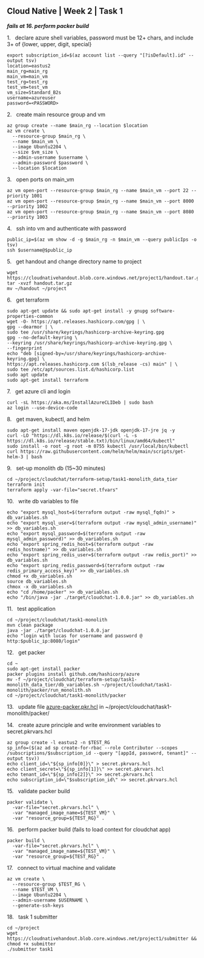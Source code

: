 ## Cloud Native | Week 2 | Task 1

***fails at 16. perform packer build***

1.   declare azure shell variables, password must be 12+ chars, and include 3+ of {lower, upper, digit, special}
```
export subscription_id=$(az account list --query "[?isDefault].id" --output tsv)
location=eastus2
main_rg=main_rg
main_vm=main_vm
test_rg=test_rg
test_vm=test_vm
vm_size=Standard_B2s
username=azureuser
password=<PASSWORD>
```

2.   create main resource group and vm
```
az group create --name $main_rg --location $location
az vm create \
  --resource-group $main_rg \
  --name $main_vm \
  --image Ubuntu2204 \
  --size $vm_size \
  --admin-username $username \
  --admin-password $password \
  --location $location
```

3.   open ports on main_vm
```
az vm open-port --resource-group $main_rg --name $main_vm --port 22 --priority 1001
az vm open-port --resource-group $main_rg --name $main_vm --port 8000 --priority 1002
az vm open-port --resource-group $main_rg --name $main_vm --port 8080 --priority 1003
```

4.   ssh into vm and authenticate with password
```
public_ip=$(az vm show -d -g $main_rg -n $main_vm --query publicIps -o tsv)
ssh $username@$public_ip
```

5.   get handout and change directory name to project
```
wget https://cloudnativehandout.blob.core.windows.net/project1/handout.tar.gz
tar -xvzf handout.tar.gz
mv ~/handout ~/project
```

6.   get terraform
```
sudo apt-get update && sudo apt-get install -y gnupg software-properties-common
wget -O- https://apt.releases.hashicorp.com/gpg | \
gpg --dearmor | \
sudo tee /usr/share/keyrings/hashicorp-archive-keyring.gpg
gpg --no-default-keyring \
--keyring /usr/share/keyrings/hashicorp-archive-keyring.gpg \
--fingerprint
echo "deb [signed-by=/usr/share/keyrings/hashicorp-archive-keyring.gpg] \
https://apt.releases.hashicorp.com $(lsb_release -cs) main" | \
sudo tee /etc/apt/sources.list.d/hashicorp.list
sudo apt update
sudo apt-get install terraform
```

7.   get azure cli and login
```
curl -sL https://aka.ms/InstallAzureCLIDeb | sudo bash
az login --use-device-code
```

8.   get maven, kubectl, and helm
```
sudo apt-get install maven openjdk-17-jdk openjdk-17-jre jq -y
curl -LO "https://dl.k8s.io/release/$(curl -L -s https://dl.k8s.io/release/stable.txt)/bin/linux/amd64/kubectl"
sudo install -o root -g root -m 0755 kubectl /usr/local/bin/kubectl
curl https://raw.githubusercontent.com/helm/helm/main/scripts/get-helm-3 | bash
```

9.   set-up monolith db (15~30 minutes)
```
cd ~/project/cloudchat/terraform-setup/task1-monolith_data_tier
terraform init
terraform apply -var-file="secret.tfvars"
```

10.   write db variables to file
```
echo "export mysql_host=$(terraform output -raw mysql_fqdn)" > db_variables.sh
echo "export mysql_user=$(terraform output -raw mysql_admin_username)" >> db_variables.sh
echo "export mysql_password=$(terraform output -raw mysql_admin_password)" >> db_variables.sh
echo "export spring_redis_host=$(terraform output -raw redis_hostname)" >> db_variables.sh
echo "export spring_redis_user=$(terraform output -raw redis_port)" >> db_variables.sh
echo "export spring_redis_password=$(terraform output -raw redis_primary_access_key)" >> db_variables.sh
chmod +x db_variables.sh
source db_variables.sh
chmox -x db_variables.sh
echo "cd /home/packer" >> db_variables.sh
echo "/bin/java -jar ./target/cloudchat-1.0.0.jar" >> db_variables.sh
```

11.   test application
```
cd ~/project/cloudchat/task1-monolith
mvn clean package
java -jar ./target/cloudchat-1.0.0.jar
echo "login with lucas for username and password @ http:$public_ip:8080/login"
```

12.   get packer
```
cd ~
sudo apt-get install packer
packer plugins install github.com/hashicorp/azure
mv -f ~/project/cloudchat/terraform-setup/task1-monolith_data_tier/db_variables.sh ~/project/cloudchat/task1-monolith/packer/run_monolith.sh
cd ~/project/cloudchat/task1-monolith/packer
```

13.   update file [azure-packer.pkr.hcl](https://github.com/AFC-AI2C-Cohort-04/coleman-code/blob/main/cloud_native/week_2/azure-packer.pkr.hcl) in ~/project/cloudchat/task1-monolith/packer/ 

14.   create azure principle and write environment variables to secret.pkrvars.hcl
```
az group create -l eastus2 -n $TEST_RG
sp_info=($(az ad sp create-for-rbac --role Contributor --scopes /subscriptions/$subscription_id --query "[appId, password, tenant]" --output tsv))
echo client_id=\"${sp_info[0]}\" > secret.pkrvars.hcl
echo client_secret=\"${sp_info[1]}\" >> secret.pkrvars.hcl
echo tenant_id=\"${sp_info[2]}\" >> secret.pkrvars.hcl
echo subscription_id=\"$subscription_id\" >> secret.pkrvars.hcl
```

15.   validate packer build
```
packer validate \
  -var-file="secret.pkrvars.hcl" \
  -var "managed_image_name=${TEST_VM}" \
  -var "resource_group=${TEST_RG}" .
```

16.   perform packer build (fails to load context for cloudchat app)
```
packer build \
  -var-file="secret.pkrvars.hcl" \
  -var "managed_image_name=${TEST_VM}" \
  -var "resource_group=${TEST_RG}" .
```

17.   connect to virtual machine and validate
```
az vm create \
  --resource-group $TEST_RG \
  --name $TEST_VM \
  --image Ubuntu2204 \
  --admin-username $USERNAME \
  --generate-ssh-keys
```

18.   task 1 submitter
```
cd ~/project
wget https://cloudnativehandout.blob.core.windows.net/project1/submitter && chmod +x submitter
./submitter task1
```
